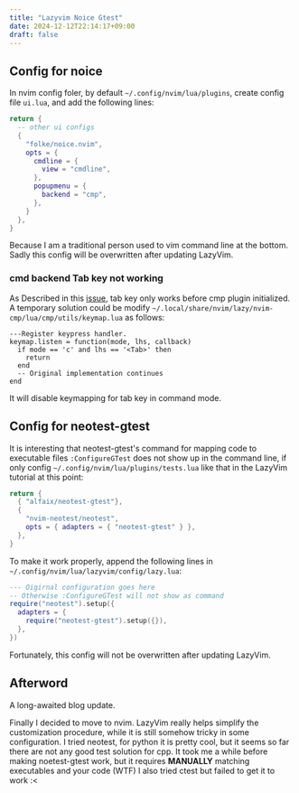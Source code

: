 ```yaml
---
title: "Lazyvim Noice Gtest"
date: 2024-12-12T22:14:17+09:00
draft: false
---
```


## Config for noice

In nvim config foler, by default `~/.config/nvim/lua/plugins`, 
create config file `ui.lua`, and add the following lines:

```lua
return {
  -- other ui configs
  {
    "folke/noice.nvim",
    opts = {
      cmdline = {
        view = "cmdline",
      },
      popupmenu = {
        backend = "cmp",
      },
    }
  },
}
```

Because I am a traditional person used to vim command line at the bottom.  
Sadly this config will be overwritten after updating LazyVim.

### cmd backend Tab key not working

As Described in this [issue](https://github.com/folke/noice.nvim/issues/958), 
tab key only works before cmp plugin initialized. A temporary solution 
could be modify `~/.local/share/nvim/lazy/nvim-cmp/lua/cmp/utils/keymap.lua` 
as follows:

```
---Register keypress handler.
keymap.listen = function(mode, lhs, callback)
  if mode == 'c' and lhs == '<Tab>' then
    return
  end
  -- Original implementation continues
end
```

It will disable keymapping for tab key in command mode.


## Config for neotest-gtest

It is interesting that neotest-gtest's command for mapping code to
executable files `:ConfigureGTest` does not show up in the command
line, if only config `~/.config/nvim/lua/plugins/tests.lua` like
that in the LazyVim tutorial at this point:

```lua
return {
  { "alfaix/neotest-gtest"},
  {
    "nvim-neotest/neotest",
    opts = { adapters = { "neotest-gtest" } },
  },
}
```

To make it work properly, append the following lines in  
`~/.config/nvim/lua/lazyvim/config/lazy.lua`:

```lua
--- Oigirnal configuration goes here
-- Otherwise :ConfigureGTest will not show as command
require("neotest").setup({
  adapters = {
    require("neotest-gtest").setup({}),
  },
})
```

Fortunately, this config will not be overwritten after updating LazyVim.

## Afterword

A long-awaited blog update.

Finally I decided to move to nvim. LazyVim really helps simplify
the customization procedure, while it is still somehow tricky in
some configuration. I tried neotest, for python it is pretty cool,
but it seems so far there are not any good test solution for cpp.
It took me a while before making noetest-gtest work, but it requires
**MANUALLY** matching executables and your code (WTF)
I also tried ctest but failed to get it to work :<
